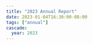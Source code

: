 ```yaml
---
title: "2023 Annual Report"
date: 2023-01-04T16:30:00-08:00
tags: ["annual"]
cascade: 
  year: 2023
---
```

